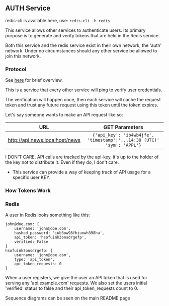 ## AUTH Service

redis-cli is available here, use: `redis-cli -h redis`

This service allows other services to authenticate users. Its primary purpose is to generate and verify tokens that are held in the Redis service.

Both this service and the redis service exist in their own network, the 'auth' network. Under no circumstances should any other service be allowed to join this network.

### Protocol
See [here](https://www.ida.liu.se/~TDP024/labs/hmacarticle.pdf) for brief overview.

This is a service that every other service will ping to verify user credentials.

The verification will happen once, then each service will cache the request token and trust any future request using this token until the token expires.


Let's say someone wants to make an API request like so:

| URL                            | GET Parameters                           |
| -------------------------------| :-----------------------------------: |
| http://api.news.localhost/news | ```{'api_key': 'ib4wb4jfe', 'timestamp':'...14:30 (UTC)' 'sym': 'APPL'}``` |

I DON'T CARE. API calls are tracked by the api-key, it's up to the holder of the key not to distribute it. Even if they do, I don't care.
* This service can provide a way of keeping track of API usage for a specific user KEY.



### How Tokens Work


### Redis
A user in Redis looks something like this:
```
john@doe.com: {
    username: 'john@doe.com',
    hashed_password: 'iub3ow98fhiunwh398hu',
    api_token: 'hsofuink3onsdrgefp',
    verified: False
}
hsofuink3onsdrgefp: {
    username: 'john@doe.com',
    type: 'api_token',
    api_token_requests: 0
}
```
When a user registers, we give the user an API token that is used for serving any 'api.example.com' requests. We also set the users initial 'verified' status to false and their api_token_requests count to 0.  

Sequence diagrams can be seen on the main README page
